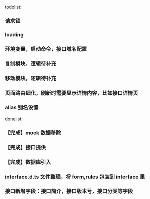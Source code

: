 todolist:

### 请求锁

### loading

### 环境变量，启动命令，接口域名配置

### 复制模块，逻辑待补充

### 移动模块，逻辑待补充

### 页面路由细化，刷新时需要显示详情内容，比如接口详情页

### alias 别名设置

donelist:

### 【完成】mock 数据移除

### 【完成】接口提供

### 【完成】数据库引入

### interface.d.ts 文件整理，将 form,rules 包装到 interface 里

### 接口新增字段：接口简介，接口版本号，接口分类等字段

